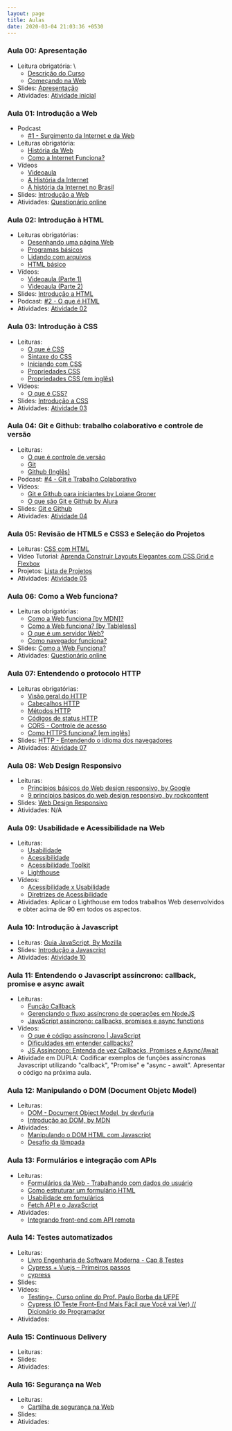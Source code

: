 ```yaml
---
layout: page
title: Aulas
date: 2020-03-04 21:03:36 +0530
---
```


### Aula 00: Apresentação

- Leitura obrigatória: \
  - [Descrição do Curso](/)
  - [Começando na Web](https://developer.mozilla.org/pt-BR/docs/Aprender/Getting_started_with_the_web)
- Slides: [Apresentação](/web-dev/slides/aula-00)
- Atividades: [Atividade inicial](/web-dev/atividades#atividade-1)

### Aula 01: Introdução a Web

- Podcast
  - [#1 - Surgimento da Internet e da Web](https://anchor.fm/babadodev/episodes/1---Surgimento-da-Internet-e-da-Web-egohdq)
- Leituras obrigatória:
  - [História da Web](https://www.tecmundo.com.br/historia/1778-a-world-wide-web-completa-20-anos-conheca-como-ela-surgiu.htm)
  - [Como a Internet Funciona?](https://developer.mozilla.org/pt-BR/docs/Learn/Common_questions/Como_a_internet_funciona)
- Vídeos
  - [Videoaula](https://www.youtube.com/watch?v=2Z-9OAB9eLQ)
  - [A História da Internet](https://www.youtube.com/watch?v=pKxWPo73pX0)
  - [A história da Internet no Brasil](https://www.youtube.com/watch?v=k_inQhpKprg)
- Slides: [Introdução a Web](/web-dev/slides/aula-01)
- Atividades: [Questionário online](https://forms.gle/9n6yny931PTXfqbr9)

### Aula 02: Introdução à HTML

- Leituras obrigatórias:
  - [Desenhando uma página Web](https://developer.mozilla.org/pt-BR/docs/Aprender/Getting_started_with_the_web/com_que_seu_site_vai_parecer)
  - [Programas básicos](https://developer.mozilla.org/pt-BR/docs/Aprender/Getting_started_with_the_web/instalando_programas_basicos)
  - [Lidando com arquivos](https://developer.mozilla.org/pt-BR/docs/Aprender/Getting_started_with_the_web/lidando_com_arquivos)
  - [HTML básico](https://developer.mozilla.org/pt-BR/docs/Aprender/Getting_started_with_the_web/HTML_basico)
- Vídeos:
  - [Videoaula (Parte 1)](https://www.youtube.com/watch?v=WluzG6RN5qA)
  - [Videoaula (Parte 2)](https://www.youtube.com/watch?v=2w5ss6jwceA)
- Slides: [Introdução a HTML](/web-dev/slides/aula-02)
- Podcast: [#2 - O que é HTML](https://anchor.fm/babadodev/episodes/02---O-que--HTML-eiupjq)
- Atividades: [Atividade 02](/web-dev/atividades#atividade-2)

### Aula 03: Introdução à CSS

- Leituras:
  - [O que é CSS](https://developer.mozilla.org/pt-BR/docs/Learn/CSS/First_steps/O_que_e_CSS)
  - [Sintaxe do CSS](https://developer.mozilla.org/pt-BR/docs/Web/CSS/sintaxe)
  - [Iniciando com CSS](https://developer.mozilla.org/pt-BR/docs/Learn/CSS/First_steps/Iniciando)
  - [Propriedades CSS](https://developer.mozilla.org/pt-BR/docs/Web/CSS/CSS_Reference)
  - [Propriedades CSS (em inglês)](https://www.w3schools.com/css/default.asp)
- Vídeos:
  - [O que é CSS?](https://www.youtube.com/watch?v=229xfk3EEM8)
- Slides: [Introdução a CSS](/web-dev/slides/aula-03)
- Atividades: [Atividade 03](/web-dev/atividades#atividade-3)

### Aula 04: Git e Github: trabalho colaborativo e controle de versão

- Leituras:
  - <a href="https://www.atlassian.com/br/git/tutorials/what-is-version-control" target="_blank">O que é controle de versão</a>
  - <a href="https://engsoftmoderna.info/capAp.html" target="_blank">Git</a>
  - <a href="https://guides.github.com/activities/hello-world/" target="_blank">Github (Inglês)</a>
- Podcast: [#4 - Git e Trabalho Colaborativo](https://open.spotify.com/episode/28lVsU2OqtkdwmijazZdYt)
- Vídeos:
  - <a href="https://www.youtube.com/watch?v=UMhskLXJuq4" target="_blank">Git e Github para iniciantes by Loiane Groner</a>
  - <a href="https://www.youtube.com/watch?v=P4BNi_yPehc" target="_blank">O que são Git e Github by Alura</a>
- Slides: <a href="/web-dev/slides/aula-04" target="_blank">Git e Github</a>
- Atividades: [Atividade 04](/web-dev/atividades#atividade-4)

### Aula 05: Revisão de HTML5 e CSS3 e Seleção do Projetos

- Leituras: <a href="https://developer.mozilla.org/pt-BR/docs/Aprender/Getting_started_with_the_web/CSS_basico" target="_blank">CSS com HTML</a>
- Vídeo Tutorial: <a href="https://youtu.be/1mf4mZE9o_4" target="_blank">Aprenda Construir Layouts Elegantes com CSS Grid e Flexbox</a>
- Projetos: <a href="https://www.notion.so/jesielviana/Lista-de-Projetos-1ce9d965daff497181da7dd50c9f0d32" target="_blank">Lista de Projetos</a>
- Atividades: [Atividade 05](/web-dev/atividades#atividade-5)

### Aula 06: Como a Web funciona?

- Leituras obrigatórias:
  - [Como a Web funciona [by MDN]?](https://developer.mozilla.org/pt-BR/docs/Aprender/Getting_started_with_the_web/Como_a_Web_funciona)
  - [Como a Web funciona? [by Tableless]](https://tableless.com.br/como-funciona-internet-e-world-wide-web/)
  - [O que é um servidor Web?](https://developer.mozilla.org/pt-BR/docs/Learn/Common_questions/o_que_e_um_web_server)
  - [Como navegador funciona?](https://www.html5rocks.com/pt/tutorials/internals/howbrowserswork/)
- Slides: <a href="https://docs.google.com/presentation/d/1BzgZoTPmfnv7n9x596fkt3Q8UU4K0zv0wlP1Isx5Noc/edit?usp=sharing" target="_blank">Como a Web Funciona?</a>
- Atividades: [Questionário online](https://forms.gle/jsrEtxNtrJSZYFxAA)

### Aula 07: Entendendo o protocolo HTTP

- Leituras obrigatórias:
  - [Visão geral do HTTP](https://developer.mozilla.org/pt-BR/docs/Web/HTTP/Overview)
  - [Cabeçalhos HTTP](https://developer.mozilla.org/pt-BR/docs/Web/HTTP/Headers)
  - [Métodos HTTP](https://developer.mozilla.org/pt-BR/docs/Web/HTTP/Methods)
  - [Códigos de status HTTP](https://developer.mozilla.org/en-US/docs/Web/HTTP/Status)
  - [CORS - Controle de acesso](https://developer.mozilla.org/pt-BR/docs/Web/HTTP/Controle_Acesso_CORS)
  - [Como HTTPS funciona? [em inglês]](https://howhttps.works/)
- Slides: <a href="https://docs.google.com/presentation/d/1zQ94cEa-pbps2dzfTDRVEKUzZh9W9tI1TYOoEGtoRsU/edit?usp=sharing" target="_blank">HTTP - Entendendo o idioma dos navegadores</a>
- Atividades: [Atividade 07](/web-dev/atividades#atividade-7)

### Aula 08: Web Design Responsivo

- Leituras:
  - <a href="https://developers.google.com/web/fundamentals/design-and-ux/responsive?hl=pt-br" target="_blank">Princípios básicos do Web design responsivo, by Google</a>
  - <a href="https://rockcontent.com/br/blog/web-design-responsivo/" target="_blank">9 princípios básicos do web design responsivo, by rockcontent</a>
- Slides:
  <a href="https://docs.google.com/presentation/d/1q8VhNcY-ac0vJUEN5vv6ven3uI-7ASBkRm2LKiJyrKg/edit?usp=sharing" target="_blank">Web Design Responsivo</a>
- Atividades: N/A

### Aula 09: Usabilidade e Acessibilidade na Web

<ul>
  <li>Leituras:
    <ul>
      <li><a target="_blank" href="https://ux.sapo.pt/usabilidade/web/introducao/">Usabilidade</a></li>
      <li><a target="_blank" href="http://acessibilida.de/">Acessibilidade</a></li>
      <li><a target="_blank" href="http://acessibilidadetoolkit.com/">Acessibilidade Toolkit</a></li>
      <li><a target="_blank" href="https://developers.google.com/web/tools/lighthouse">Lighthouse</a></li>
    </ul>
  </li>
  <li>Vídeos:
    <ul>
      <li><a target="_blank" href="https://www.youtube.com/watch?v=m1K7o3ljH9Q">Acessibilidade x Usabilidade</a></li>
            <li><a target="_blank" href="https://www.youtube.com/watch?v=3dQuTBjtqb0">Diretrizes de Acessibilidade</a></li>
    </ul>
  </li>
  <li>Atividades: Aplicar o Lighthouse em todos trabalhos Web desenvolvidos e obter acima de 90 em todos os aspectos.</li>
</ul>

### Aula 10: Introdução à Javascript

- Leituras: <a href="https://developer.mozilla.org/pt-BR/docs/Web/JavaScript/Guide" target="_blank">Guia JavaScript, By Mozilla</a>
- Slides: <a href="https://docs.google.com/presentation/d/1dWeWB-uRHUJldGcvoohr6TIfC1prEZlQ8ehcglfnbi0/edit?usp=sharing" target="_blank">Introdução a Javascript</a>
- Atividades: [Atividade 10](/web-dev/atividades#atividade-10)

### Aula 11: Entendendo o Javascript assíncrono: callback, promise e async await

- Leituras:
  - <a href="https://developer.mozilla.org/pt-BR/docs/Glossario/Callback_function" target="_blank">Função Callback</a>
  - <a href="https://imasters.com.br/desenvolvimento/gerenciando-o-fluxo-assincrono-de-operacoes-em-nodejs" target="_blank">Gerenciando o fluxo assíncrono de operações em NodeJS</a>
  - <a href="https://medium.com/@alcidesqueiroz/javascript-ass%C3%ADncrono-callbacks-promises-e-async-functions-9191b8272298" target="_blank">JavaScript assíncrono: callbacks, promises e async functions</a>
- Vídeos: 
  - <a href="https://www.youtube.com/watch?v=tVYTqsqZHZY" target="_blank">O que é código assíncrono | JavaScript</a> 
  - <a href="https://www.youtube.com/watch?v=8o-9nQ3DQEA" target="_blank">Dificuldades em entender callbacks?</a>
  - <a href="https://www.youtube.com/watch?v=7Bs4-rqbCQc" target="_blank">JS Assíncrono: Entenda de vez Callbacks, Promises e Async/Await</a>
- Atividade em DUPLA: Codificar exemplos de funções assíncronas Javascript utilizando "callback", "Promise" e "async - await". Apresentar o código na próxima aula.

### Aula 12: Manipulando o DOM (Document Objetc Model)

- Leituras:
  - <a href="http://devfuria.com.br/javascript/dom/" target="_blank">DOM - Document Object Model, by devfuria</a>
  - <a href="https://developer.mozilla.org/pt-BR/docs/DOM/Referencia_do_DOM/Introdu%C3%A7%C3%A3o" target="_blank">Introdução ao DOM, by MDN</a>
- Atividades: 
  - <a href="https://repl.it/@ProgramaoparaWe/Manipulacao-do-DOM#README.md" target="_blank">Manipulando o DOM HTML com Javascript</a>
  - <a href="https://repl.it/@ProgramaoparaWe/lampada#README.md" target="_blank">Desafio da lâmpada</a>

### Aula 13: Formulários e integração com APIs

- Leituras:
  - <a href="https://developer.mozilla.org/pt-BR/docs/Web/Guide/HTML/Forms" target="_blank">Formulários da Web - Trabalhando com dados do usuário</a> 
  - <a href="https://developer.mozilla.org/pt-BR/docs/Web/Guide/HTML/Forms/How_to_structure_an_HTML_form" target="_blank">Como estruturar um formulário HTML</a> 
  - <a href="https://ux.sapo.pt/usabilidade/web/formularios/" target="_blank">Usabilidade em fomulários</a> 
  - <a href="https://braziljs.org/artigos/fetch-api-e-o-javascript/" target="_blank">Fetch API e o JavaScript</a> 
- Atividades: 
  - <a href="https://repl.it/@ProgramaoparaWe/frontend-api#README.md" target="_blank">Integrando front-end com API remota</a>

### Aula 14: Testes automatizados

- Leituras:
  - <a href="https://engsoftmoderna.info/cap8.html" target="_blank">Livro Engenharia de Software Moderna - Cap 8 Testes</a>
  - <a href="https://imasters.com.br/front-end/cypress-vuejs-primeiros-passos" target="_blank">Cypress + Vuejs – Primeiros passos</a>
  - <a href="https://www.cypress.io/" target="_blank">cypress</a>
- Slides:
- Vídeos:
    - <a href="https://www.youtube.com/playlist?list=PLE-5PZOOoVUiEVKU4PrgpESddSlrhYZ7x" target="_blank">Testing+, Curso online do Prof. Paulo Borba da UFPE</a>
    - <a href="https://www.youtube.com/watch?v=ipE9bsfYEog&t=416s" target="_blank">Cypress (O Teste Front-End Mais Fácil que Você vai Ver) // Dicionário do Programador</a>
- Atividades:

### Aula 15: Continuous Delivery

- Leituras:
- Slides:
- Atividades:

### Aula 16: Segurança na Web

- Leituras:
  - [Cartilha de segurança na Web](https://cartilha.cert.br/)
- Slides:
- Atividades:

<!-- <a href="" target="_blank"></a> -->